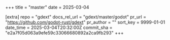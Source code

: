 +++
title = "master"
date = 2025-03-04

[extra]
repo = "gdext"
docs_rel_url = "gdext/master/godot"
pr_url = "https://github.com/godot-rust/gdext"
pr_author = ""
sort_key = 9999-01-01
date_time = 2025-03-04T20:32:00Z
commit_sha = "e2a7f05d063a9efe59c33066680892a2ca9fb293"
+++


